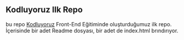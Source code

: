 ## Kodluyoruz Ilk Repo

bu repo [Kodluyoruz](https://kodluyoruz.org) Front-End Eğitiminde oluşturduğumuz ilk repo. İçerisinde bir adet Readme dosyası, bir adet de index.html brındırıyor.